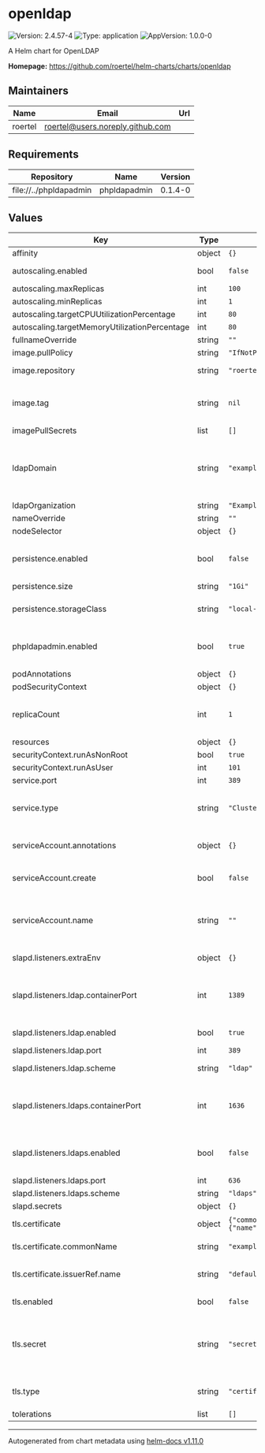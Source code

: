 # openldap

![Version: 2.4.57-4](https://img.shields.io/badge/Version-2.4.57--4-informational?style=flat-square) ![Type: application](https://img.shields.io/badge/Type-application-informational?style=flat-square) ![AppVersion: 1.0.0-0](https://img.shields.io/badge/AppVersion-1.0.0--0-informational?style=flat-square)

A Helm chart for OpenLDAP

**Homepage:** <https://github.com/roertel/helm-charts/charts/openldap>

## Maintainers

| Name | Email | Url |
| ---- | ------ | --- |
| roertel | <roertel@users.noreply.github.com> |  |

## Requirements

| Repository | Name | Version |
|------------|------|---------|
| file://../phpldapadmin | phpldapadmin | 0.1.4-0 |

## Values

| Key | Type | Default | Description |
|-----|------|---------|-------------|
| affinity | object | `{}` |  |
| autoscaling.enabled | bool | `false` | Not supported at this time. |
| autoscaling.maxReplicas | int | `100` |  |
| autoscaling.minReplicas | int | `1` |  |
| autoscaling.targetCPUUtilizationPercentage | int | `80` |  |
| autoscaling.targetMemoryUtilizationPercentage | int | `80` |  |
| fullnameOverride | string | `""` |  |
| image.pullPolicy | string | `"IfNotPresent"` |  |
| image.repository | string | `"roertel/openldap"` | Image to use for deploying. |
| image.tag | string | `nil` | Override the image tag whose default is the chart appVersion. |
| imagePullSecrets | list | `[]` |  |
| ldapDomain | string | `"example.com"` | LDAP Domain in FQDN format. For example, `example.com` will convert to `dc=example,dc=com`. |
| ldapOrganization | string | `"Example Organization"` |  |
| nameOverride | string | `""` |  |
| nodeSelector | object | `{}` |  |
| persistence.enabled | bool | `false` | Enable the database to persist across restarts. |
| persistence.size | string | `"1Gi"` | Database size. |
| persistence.storageClass | string | `"local-path"` | Storage Class for the persistent volume |
| phpldapadmin.enabled | bool | `true` | Enable PHPLDAPAdmin. See sub-chart for settings. |
| podAnnotations | object | `{}` |  |
| podSecurityContext | object | `{}` |  |
| replicaCount | int | `1` | Number of replicas. Only 1 is currently supported. |
| resources | object | `{}` |  |
| securityContext.runAsNonRoot | bool | `true` |  |
| securityContext.runAsUser | int | `101` |  |
| service.port | int | `389` | Port to listen on |
| service.type | string | `"ClusterIP"` | Service type. Change this to expose outside of K8s |
| serviceAccount.annotations | object | `{}` | Annotations to add to the service account |
| serviceAccount.create | bool | `false` | Specifies whether a service account should be created |
| serviceAccount.name | string | `""` | If not set and create is true, a name is generated using the fullname template |
| slapd.listeners.extraEnv | object | `{}` | Extra environment variables to set. |
| slapd.listeners.ldap.containerPort | int | `1389` | Set to >1024 to allow container to run as non-root user for improved security. |
| slapd.listeners.ldap.enabled | bool | `true` | Enable the LDAP protocol |
| slapd.listeners.ldap.port | int | `389` | External port. |
| slapd.listeners.ldap.scheme | string | `"ldap"` | Only ldap & ldaps is supported. |
| slapd.listeners.ldaps.containerPort | int | `1636` | Set to >1024 to allow container to run as non-root user for improved security. |
| slapd.listeners.ldaps.enabled | bool | `false` | Enable the LDAPS protocol. LDAPS requires TLS into to be set, above. |
| slapd.listeners.ldaps.port | int | `636` |  |
| slapd.listeners.ldaps.scheme | string | `"ldaps"` |  |
| slapd.secrets | object | `{}` |  |
| tls.certificate | object | `{"commonName":"example.com","issuerRef":{"name":"default"},"optional":{}}` | Mandatory if `type` is `certificate`. |
| tls.certificate.commonName | string | `"example.com"` | Set to the FQDN of your LDAP server |
| tls.certificate.issuerRef.name | string | `"default"` | This is most likely not correct for your setup. |
| tls.enabled | bool | `false` | Enable TLS (LDAPS). |
| tls.secret | string | `"secret-name"` | Mandatory and created outside of Helm if `type` is `secret`. Muse have key, cert & chain values. |
| tls.type | string | `"certificate"` | TLS source: certificate or secret |
| tolerations | list | `[]` |  |

----------------------------------------------
Autogenerated from chart metadata using [helm-docs v1.11.0](https://github.com/norwoodj/helm-docs/releases/v1.11.0)

